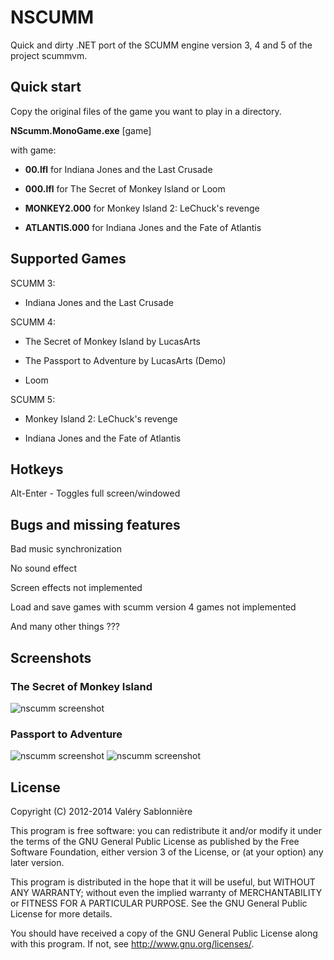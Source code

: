 NSCUMM
======

Quick and dirty .NET port of the SCUMM engine version 3, 4 and 5 of the project scummvm.

Quick start
-----------

Copy the original files of the game you want to play in a directory.

__NScumm.MonoGame.exe__ [game]

with game:

* __00.lfl__ for Indiana Jones and the Last Crusade

* __000.lfl__ for The Secret of Monkey Island or Loom

* __MONKEY2.000__ for Monkey Island 2: LeChuck's revenge

* __ATLANTIS.000__ for Indiana Jones and the Fate of Atlantis

Supported Games
---------------

SCUMM 3:

* Indiana Jones and the Last Crusade

SCUMM 4:

* The Secret of Monkey Island by LucasArts

* The Passport to Adventure by LucasArts (Demo)

* Loom

SCUMM 5:

* Monkey Island 2: LeChuck's revenge

* Indiana Jones and the Fate of Atlantis

Hotkeys
-------

Alt-Enter              - Toggles full screen/windowed

Bugs and missing features
-------------------------

Bad music synchronization

No sound effect

Screen effects not implemented

Load and save games with scumm version 4 games not implemented

And many other things ???

Screenshots
-----------

### The Secret of Monkey Island

![nscumm screenshot](https://raw.github.com/scemino/nscumm/master/Doc/Images/MonkeyIsland.png "The Secret of Monkey Island")

### Passport to Adventure

![nscumm screenshot](https://raw.github.com/scemino/nscumm/master/Doc/Images/Indy3.png "Indiana Jones 3")
![nscumm screenshot](https://raw.github.com/scemino/nscumm/master/Doc/Images/Loom.png "Loom")

License
-------

Copyright (C) 2012-2014  Valéry Sablonnière

This program is free software: you can redistribute it and/or modify
it under the terms of the GNU General Public License as published by
the Free Software Foundation, either version 3 of the License, or
(at your option) any later version.

This program is distributed in the hope that it will be useful,
but WITHOUT ANY WARRANTY; without even the implied warranty of
MERCHANTABILITY or FITNESS FOR A PARTICULAR PURPOSE.  See the
GNU General Public License for more details.

You should have received a copy of the GNU General Public License
along with this program.  If not, see <http://www.gnu.org/licenses/>.
